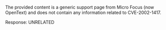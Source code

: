 The provided content is a generic support page from Micro Focus (now OpenText) and does not contain any information related to CVE-2002-1417.

Response: UNRELATED